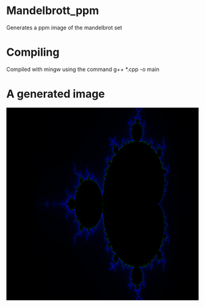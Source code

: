 # Mandelbrott_ppm
Generates a ppm image of the mandelbrot set

# Compiling
Compiled with mingw using the command g++ *.cpp -o main

# A generated image
![Mandelbrot](Mandelbrot.png)
